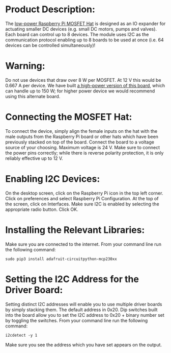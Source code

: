 # Product Description:
The [low-power Raspberry Pi MOSFET Hat](https://cell-free.com/products/raspberry-pi-mosfet-hat-8-low-power-mosfets-per-board) is designed as an IO expander for actuating smaller DC devices (e.g. small DC motors, pumps and valves). Each board can control up to 8 devices. The module uses I2C as the communication protocol enabling up to 8 boards to be used at once (i.e. 64 devices can be controlled simultaneously)!

# Warning:
Do not use devices that draw over 8 W per MOSFET. At 12 V this would be 0.667 A per device. We have built [a high-power version of this board](https://cell-free.com/products/raspberry-pi-mosfet-hat-dc-motor-driver-board-4-high-power-mosfets-per-board), which can handle up to 150 W; for higher power device we would recommend using this alternate board. 

# Connecting the MOSFET Hat:
To connect the device, simply align the female inputs on the hat with the male outputs from the Raspberry Pi board or other hats which have been previously stacked on top of the board. Connect the board to a voltage source of your choosing. Maximum voltage is 24 V. Make sure to connect the power pins correctly; while there is reverse polarity protection, it is only reliably effective up to 12 V.

# Enabling I2C Devices:
On the desktop screen, click on the Raspberry Pi icon in the top left corner. Click on preferences and select Raspberry Pi Configuration. At the top of the screen, click on Interfaces. Make sure I2C is enabled by selecting the appropriate radio button. Click OK.

# Installing the Relevant Libraries:
Make sure you are connected to the internet. From your command line run the following command:
	
	sudo pip3 install adafruit-circuitpython-mcp230xx

# Setting the I2C Address for the Driver Board:
Setting distinct I2C addresses will enable you to use multiple driver boards by simply stacking them. The default address in 0x20. Dip switches built into the board allow you to set the I2C address to 0x20 + binary number set by toggling the switches. From your command line run the following command:
	
	i2cdetect -y 1
	
Make sure you see the address which you have set appears on the output.
